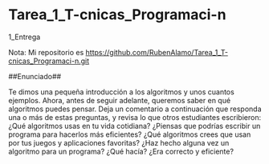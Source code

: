 # Tarea_1_T-cnicas_Programaci-n
1_Entrega

Nota:
Mi repositorio es https://github.com/RubenAlamo/Tarea_1_T-cnicas_Programaci-n.git

##Enunciado##

Te dimos una pequeña introducción a los algoritmos y unos cuantos ejemplos. Ahora, antes de seguir adelante, queremos saber en qué algoritmos puedes pensar.
Deja un comentario a continuación que responda una o más de estas preguntas, y revisa lo que otros estudiantes escribieron:
¿Qué algoritmos usas en tu vida cotidiana? ¿Piensas que podrías escribir un programa para hacerlos más eficientes?
¿Qué algoritmos crees que usan por tus juegos y aplicaciones favoritas?
¿Haz hecho alguna vez un algoritmo para un programa? ¿Qué hacía? ¿Era correcto y eficiente?
